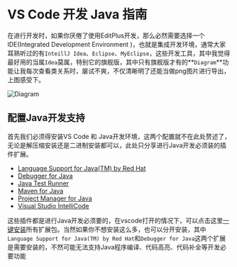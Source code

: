 # VS Code 开发 Java 指南

  在进行开发时，如果你厌倦了使用EditPlus开发，那么必然需要选择一个IDE(Integrated Development Environment )，也就是集成开发环境，通常大家耳熟听过的有`InteillJ Idea`、`Eclipse`、`MyEclipse`，这些开发工具，其中我觉得最好用的当属`Idea`莫属，特别它的旗舰版，其中只有旗舰版才有的**`Diagram`**功能让我每次查看类关系时，屡试不爽，不仅清晰明了还能当做png图片进行导出，上图感受下。

![Diagram](http://images.marcus659.com/typora/idea-digram01.gif)

## 配置Java开发支持

首先我们必须得安装VS Code 和 Java开发环境，这两个配置就不在此处赘述了，无论是解压缩安装还是二进制安装都可以，此处只分享进行Java开发必须装的插件扩展。

- [Language Support for Java(TM) by Red Hat](https://marketplace.visualstudio.com/items?itemName=redhat.java)
- [Debugger for Java](https://marketplace.visualstudio.com/items?itemName=vscjava.vscode-java-debug)
- [Java Test Runner](https://marketplace.visualstudio.com/items?itemName=vscjava.vscode-java-test)
- [Maven for Java](https://marketplace.visualstudio.com/items?itemName=vscjava.vscode-maven)
- [Project Manager for Java](https://marketplace.visualstudio.com/items?itemName=vscjava.vscode-java-dependency)
- [Visual Studio IntelliCode](https://marketplace.visualstudio.com/items?itemName=VisualStudioExptTeam.vscodeintellicode)

这些插件都是进行Java开发必须要的，在vscode打开的情况下，可以点击这里[一键安装](vscode:extension/vscjava.vscode-java-pack)所有扩展包。当然如果你不想安装这么多，也可以分开安装，其中`Language Support for Java(TM) by Red Hat`和`Debugger for Java`这两个扩展是需要安装的，不然可能无法支持Java程序编译、代码高亮、代码补全等开发必要功能